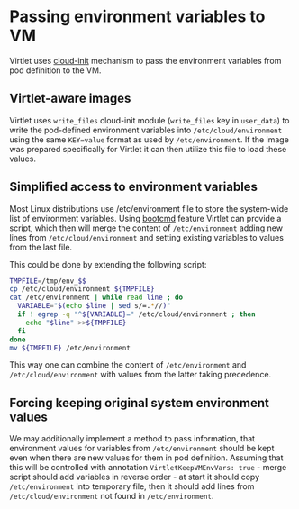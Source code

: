 # Passing environment variables to VM

Virtlet uses [cloud-init](cloud-init-data-generation.md) mechanism to pass
the environment variables from pod definition to the VM.

## Virtlet-aware images

Virtlet uses `write_files` cloud-init module (`write_files` key in `user_data`)
to write the pod-defined environment variables into `/etc/cloud/environment`
using the same `KEY=value` format as used by `/etc/environment`. If the image
was prepared specifically for Virtlet it can then utilize this file to load
these values.

## Simplified access to environment variables

Most Linux distributions use /etc/environment file to store the system-wide
list of environment variables.
Using [bootcmd](http://cloudinit.readthedocs.io/en/latest/topics/modules.html#bootcmd)
feature Virtlet can provide a script, which then will merge the content
of `/etc/environment` adding new lines from `/etc/cloud/environment` and setting
existing variables to values from the last file.

This could be done by extending the following script:
```bash
TMPFILE=/tmp/env_$$
cp /etc/cloud/environment ${TMPFILE}
cat /etc/environment | while read line ; do
  VARIABLE="$(echo $line | sed s/=.*//)"
  if ! egrep -q "^${VARIABLE}=" /etc/cloud/environment ; then
    echo "$line" >>${TMPFILE}
  fi
done
mv ${TMPFILE} /etc/environment
```

This way one can combine the content of `/etc/environment` and
`/etc/cloud/environment` with values from the latter taking precedence.

## Forcing keeping original system environment values

We may additionally implement a method to pass information, that environment
values for variables from `/etc/environment` should be kept even when there
are new values for them in pod definition. Assuming that this will be controlled
with annotation `VirtletKeepVMEnvVars: true` - merge script should add variables
in reverse order - at start it should copy `/etc/environment` into temporary
file, then it should add lines from `/etc/cloud/environment` not found
in `/etc/environment`.
